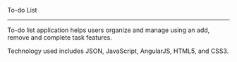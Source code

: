 To-do List
__________

To-do list application helps users organize and manage using an add, remove and complete task features. 

Technology used includes JSON, JavaScript, AngularJS, HTML5, and CSS3.
